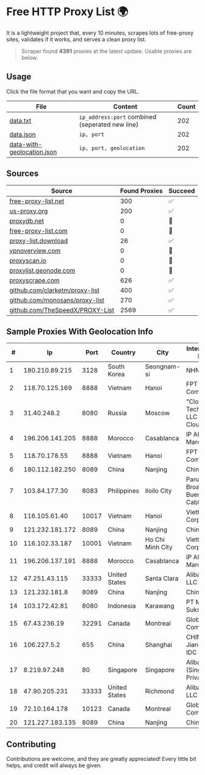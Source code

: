 
# Free HTTP Proxy List 🌍

It is a lightweight project that, every 10 minutes, scrapes lots of free-proxy sites, validates if it works, and serves a clean proxy list.


> Scraper found **4391** proxies at the latest update. Usable proxies are below.

## Usage

Click the file format that you want and copy the URL.


|File|Content|Count|
|----|-------|-----|
|[data.txt](https://raw.githubusercontent.com/themiralay/Proxy-List-World/master/data.txt)|`ip_address:port` combined (seperated new line)|202|
|[data.json](https://raw.githubusercontent.com/themiralay/Proxy-List-World/master/data.json)|`ip, port`|202|
|[data-with-geolocation.json](https://raw.githubusercontent.com/themiralay/Proxy-List-World/master/data-with-geolocation.json)|`ip, port, geolocation`|202|

## Sources

|Source|Found Proxies|Succeed|
|------|-------------|-------|
|[free-proxy-list.net](https://free-proxy-list.net)|300|✅|
|[us-proxy.org](https://www.us-proxy.org)|200|✅|
|[proxydb.net](http://proxydb.net)|0|🚫|
|[free-proxy-list.com](https://free-proxy-list.com/?page=&port=&type%5B%5D=http&type%5B%5D=https&up_time=0&search=Search)|0|🚫|
|[proxy-list.download](https://www.proxy-list.download/HTTP)|26|✅|
|[vpnoverview.com](https://vpnoverview.com/privacy/anonymous-browsing/free-proxy-servers)|0|🚫|
|[proxyscan.io](https://www.proxyscan.io)|0|🚫|
|[proxylist.geonode.com](https://proxylist.geonode.com/api/proxy-list?limit=300&page=1&sort_by=lastChecked&sort_type=desc&protocols=http,https)|0|🚫|
|[proxyscrape.com](https://api.proxyscrape.com/v2/?request=displayproxies&protocol=http&timeout=10000&country=all&ssl=all&anonymity=all)|626|✅|
|[github.com/clarketm/proxy-list](https://raw.githubusercontent.com/clarketm/proxy-list/master/proxy-list-raw.txt)|400|✅|
|[github.com/monosans/proxy-list](https://raw.githubusercontent.com/monosans/proxy-list/main/proxies/http.txt)|270|✅|
|[github.com/TheSpeedX/PROXY-List](https://raw.githubusercontent.com/TheSpeedX/PROXY-List/master/http.txt)|2569|✅|


## Sample Proxies With Geolocation Info

|#|Ip|Port|Country|City|Internet Service Provider|
|-|--|----|-------|----|-------------------------|
|1|180.210.89.215|3128|South Korea|Seongnam-si|NHNCLOUD|
|2|118.70.125.169|8888|Vietnam|Hanoi|FPT Telecom Company|
|3|31.40.248.2|8080|Russia|Moscow|"Cloud Technologies" LLC trading as Cloud.ru|
|4|196.206.141.205|8888|Morocco|Casablanca|IP ADSL MarocTelecom|
|5|118.70.178.55|8888|Vietnam|Hanoi|FPT Telecom Company|
|6|180.112.182.250|8089|China|Nanjing|Chinanet|
|7|103.84.177.30|8083|Philippines|Iloilo City|Panay Broadband / Buenavista Cable TV., Inc.|
|8|116.105.61.40|10017|Vietnam|Hanoi|Viettel Corporation|
|9|121.232.181.172|8089|China|Nanjing|Chinanet|
|10|116.102.33.187|10001|Vietnam|Ho Chi Minh City|Viettel Corporation|
|11|196.206.137.191|8888|Morocco|Casablanca|IP ADSL MarocTelecom|
|12|47.251.43.115|33333|United States|Santa Clara|Alibaba Cloud LLC|
|13|121.232.181.8|8089|China|Nanjing|Chinanet|
|14|103.172.42.81|8080|Indonesia|Karawang|PT Media Solusi Sukses|
|15|67.43.236.19|32291|Canada|Montreal|GloboTech Communications|
|16|106.227.5.2|655|China|Shanghai|CHINANET Jiangx province IDC network|
|17|8.219.97.248|80|Singapore|Singapore|Alibaba Cloud (Singapore) Private Limited|
|18|47.90.205.231|33333|United States|Richmond|Alibaba.com LLC|
|19|72.10.164.178|10123|Canada|Montreal|GloboTech Communications|
|20|121.227.183.135|8089|China|Nanjing|China Telecom|



## Contributing

Contributions are welcome, and they are greatly appreciated! Every
little bit helps, and credit will always be given.

